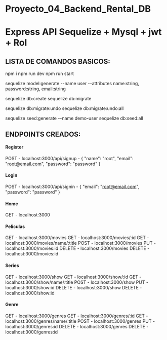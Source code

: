 # Proyecto_04_Backend_Rental_DB
# Express API Sequelize + Mysql + jwt + Rol

## LISTA DE COMANDOS BASICOS:

npm i
npm run dev
npm run start

sequelize model:generate --name user --attributes name:string, password:string, email:string

sequelize db:create
sequelize db:migrate

sequelize db:migrate:undo
sequelize db:migrate:undo:all

sequelize seed:generate --name demo-user
sequelize db:seed:all


## ENDPOINTS CREADOS:


#### Register
POST - localhost:3000/api/signup - { "name": "root", "email": "root@email.com",  "password": "password" }

#### Login
POST - localhost:3000/api/signin - { "email": "root@email.com",  "password": "password" }

#### Home
GET - localhost:3000

#### Peliculas
GET - localhost:3000/movies
GET - localhost:3000/movies/:id
GET - localhost:3000/movies/name/:title
POST - localhost:3000/movies
PUT - localhost:3000/movies:id
DELETE - localhost:3000/movies
DELETE - localhost:3000/movies:id

#### Series
GET - localhost:3000/show
GET - localhost:3000/show/:id
GET - localhost:3000/show/name/:title
POST - localhost:3000/show
PUT - localhost:3000/show:id
DELETE - localhost:3000/show
DELETE - localhost:3000/show:id

#### Genre
GET - localhost:3000/genres
GET - localhost:3000/genres/:id
GET - localhost:3000/genres/name/:title
POST - localhost:3000/genres
PUT - localhost:3000/genres:id
DELETE - localhost:3000/genres
DELETE - localhost:3000/genres:id


